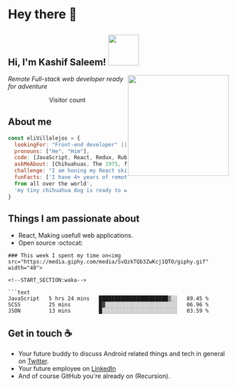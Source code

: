 # Hey there :wave:

<h2> Hi, I'm Kashif Saleem! <img src="https://media.giphy.com/media/26Fxy3Iz1ari8oytO/giphy.gif" width="70"></h2>
<img align='right' src="https://media.giphy.com/media/dWxO36Jzd6bTSt5dIY/giphy.gif" width="230">
<p><em>Remote Full-stack web developer ready for adventure</em></p>




<p align="center"> 
  Visitor count<br>
</p>

## About me


```javascript
const eliVillalejos = {
  lookingFor: "Front-end developer" || "Full-stack web developer",
  pronouns: ["He", "Him"],
  code: [JavaScript, React, Redux, Ruby on Rails, HTML/CSS, Semantic UI, Bootstrap]
  askMeAbout: [Chihuahuas, The 1975, food recipes, renovation shows],
  challenge: "I am honing my React skills and picking up TypeScript",
  funFacts: ['I have 4+ years of remote work experience with devs 
  from all over the world', 
  'my tiny chihuahua dog is ready to woof at the right offer']
}
```
 
## Things I am passionate about

- React, Making usefull web applications.
- Open source :octocat:

```
### This week I spent my time on<img src="https://media.giphy.com/media/SvQzkTQb3ZwKcj1QTO/giphy.gif" width="40">

<!--START_SECTION:waka-->

```text
JavaScript   5 hrs 24 mins   ██████████████████████▒░░   89.45 %
SCSS         25 mins         █▓░░░░░░░░░░░░░░░░░░░░░░░   06.96 %
JSON         13 mins         █░░░░░░░░░░░░░░░░░░░░░░░░   03.59 %
```

<!--END_SECTION:waka-->

## Get in touch :coffee:

- Your future buddy to discuss Android related things and tech in general on [Twitter](https://twitter.com/Kashif14Saleem).
- Your future employee on [LinkedIn](https://www.linkedin.com/in/kashif-saleem-45ba95215/)
- And of course GitHub you're already on (Recursion).


